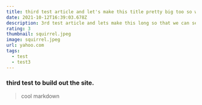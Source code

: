 ```yaml
---
title: third test article and let's make this title pretty big too so we can test all this coold stuff out for styling and what not and is also a good lesson in keeping titles short.
date: 2021-10-12T16:39:03.678Z
description: 3rd test article and lets make this long so that we can see what's on the card whenever we have a bunch of text like this cuz we need to really really test it out.
rating: 3
thumbnail: squirrel.jpeg
image: squirrel.jpeg
url: yahoo.com
tags:
  - test
  - test3
---
```

### third test to build out the site.  

> cool markdown